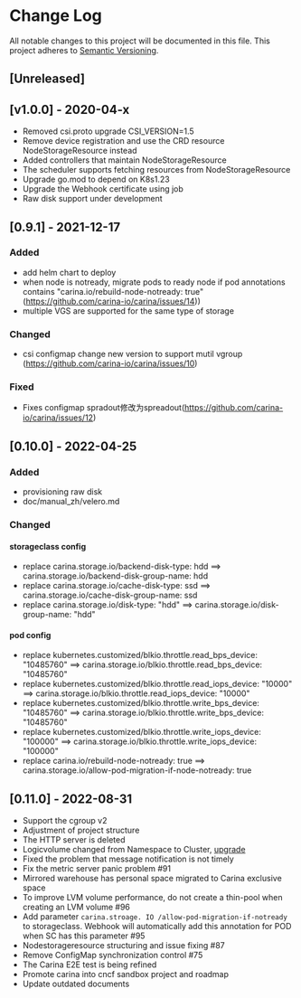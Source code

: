 # Change Log

All notable changes to this project will be documented in this file.
This project adheres to [Semantic Versioning](https://www.opencarina.io).

## [Unreleased]

## [v1.0.0] - 2020-04-x

- Removed csi.proto upgrade CSI_VERSION=1.5
- Remove device registration and use the CRD resource NodeStorageResource instead
- Added controllers that maintain NodeStorageResource
- The scheduler supports fetching resources from NodeStorageResource
- Upgrade go.mod to depend on K8s1.23
- Upgrade the Webhook certificate using job
- Raw disk support under development

## [0.9.1] - 2021-12-17

### Added

- add helm chart to deploy
- when node is notready, migrate pods to ready node if pod annotations contains "carina.io/rebuild-node-notready: true" (<https://github.com/carina-io/carina/issues/14>))
- multiple VGS are supported for the same type of storage


### Changed

- csi configmap change new version to support mutil vgroup (https://github.com/carina-io/carina/issues/10)

### Fixed

- Fixes configmap  spradout修改为spreadout(<https://github.com/carina-io/carina/issues/12>)



## [0.10.0] - 2022-04-25

### Added

- provisioning raw disk
- doc/manual_zh/velero.md


### Changed

#### storageclass config
- replace carina.storage.io/backend-disk-type: hdd   ==> carina.storage.io/backend-disk-group-name: hdd
- replace carina.storage.io/cache-disk-type: ssd     ==> carina.storage.io/cache-disk-group-name: ssd
- replace carina.storage.io/disk-type: "hdd"         ==> carina.storage.io/disk-group-name: "hdd"

#### pod config

- replace kubernetes.customized/blkio.throttle.read_bps_device: "10485760"  ==> carina.storage.io/blkio.throttle.read_bps_device: "10485760"
- replace kubernetes.customized/blkio.throttle.read_iops_device: "10000"    ==> carina.storage.io/blkio.throttle.read_iops_device: "10000"
- replace kubernetes.customized/blkio.throttle.write_bps_device: "10485760" ==> carina.storage.io/blkio.throttle.write_bps_device: "10485760"
- replace kubernetes.customized/blkio.throttle.write_iops_device: "100000"  ==> carina.storage.io/blkio.throttle.write_iops_device: "100000"
- replace carina.io/rebuild-node-notready: true                             ==>  carina.storage.io/allow-pod-migration-if-node-notready: true

## [0.11.0] - 2022-08-31

- Support the cgroup v2
- Adjustment of project structure
- The HTTP server is deleted
- Logicvolume changed from Namespace to Cluster, [upgrade](docs/manual_zh/install-v0.11.0.md)
- Fixed the problem that message notification is not timely
- Fix the metric server panic problem #91
- Mirrored warehouse has personal space migrated to Carina exclusive space
- To improve LVM volume performance, do not create a thin-pool when creating an LVM volume #96
- Add parameter `carina.stroage. IO /allow-pod-migration-if-notready` to storageclass. Webhook will automatically add 
this annotation for POD when SC has this parameter #95
- Nodestorageresource structuring and issue fixing #87
- Remove ConfigMap synchronization control #75
- The Carina E2E test is being refined
- Promote carina into cncf sandbox project and roadmap
- Update outdated documents